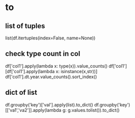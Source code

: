 # to

## list of tuples
  list(df.itertuples(index=False, name=None))
  
## check type count in col
  df['col1'].apply(lambda x: type(x)).value_counts()
  df['col1'][df['col1'].apply(lambda x: isinstance(x,str))]
  df['col1'].dt.year.value_counts().sort_index()
  
## dict of list
  df.groupby('key')['val'].apply(list).to_dict()
  df.groupby('key')[['va1','va2']].apply(lambda g: g.values.tolist()).to_dict()